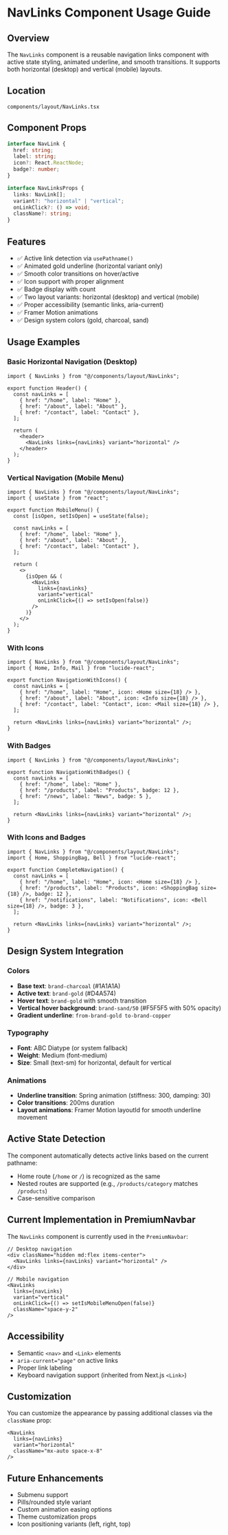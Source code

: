 # NavLinks Component Usage Guide

## Overview

The `NavLinks` component is a reusable navigation links component with active state styling, animated underline, and smooth transitions. It supports both horizontal (desktop) and vertical (mobile) layouts.

## Location

`components/layout/NavLinks.tsx`

## Component Props

```typescript
interface NavLink {
  href: string;
  label: string;
  icon?: React.ReactNode;
  badge?: number;
}

interface NavLinksProps {
  links: NavLink[];
  variant?: "horizontal" | "vertical";
  onLinkClick?: () => void;
  className?: string;
}
```

## Features

- ✅ Active link detection via `usePathname()`
- ✅ Animated gold underline (horizontal variant only)
- ✅ Smooth color transitions on hover/active
- ✅ Icon support with proper alignment
- ✅ Badge display with count
- ✅ Two layout variants: horizontal (desktop) and vertical (mobile)
- ✅ Proper accessibility (semantic links, aria-current)
- ✅ Framer Motion animations
- ✅ Design system colors (gold, charcoal, sand)

## Usage Examples

### Basic Horizontal Navigation (Desktop)

```tsx
import { NavLinks } from "@/components/layout/NavLinks";

export function Header() {
  const navLinks = [
    { href: "/home", label: "Home" },
    { href: "/about", label: "About" },
    { href: "/contact", label: "Contact" },
  ];

  return (
    <header>
      <NavLinks links={navLinks} variant="horizontal" />
    </header>
  );
}
```

### Vertical Navigation (Mobile Menu)

```tsx
import { NavLinks } from "@/components/layout/NavLinks";
import { useState } from "react";

export function MobileMenu() {
  const [isOpen, setIsOpen] = useState(false);

  const navLinks = [
    { href: "/home", label: "Home" },
    { href: "/about", label: "About" },
    { href: "/contact", label: "Contact" },
  ];

  return (
    <>
      {isOpen && (
        <NavLinks
          links={navLinks}
          variant="vertical"
          onLinkClick={() => setIsOpen(false)}
        />
      )}
    </>
  );
}
```

### With Icons

```tsx
import { NavLinks } from "@/components/layout/NavLinks";
import { Home, Info, Mail } from "lucide-react";

export function NavigationWithIcons() {
  const navLinks = [
    { href: "/home", label: "Home", icon: <Home size={18} /> },
    { href: "/about", label: "About", icon: <Info size={18} /> },
    { href: "/contact", label: "Contact", icon: <Mail size={18} /> },
  ];

  return <NavLinks links={navLinks} variant="horizontal" />;
}
```

### With Badges

```tsx
import { NavLinks } from "@/components/layout/NavLinks";

export function NavigationWithBadges() {
  const navLinks = [
    { href: "/home", label: "Home" },
    { href: "/products", label: "Products", badge: 12 },
    { href: "/news", label: "News", badge: 5 },
  ];

  return <NavLinks links={navLinks} variant="horizontal" />;
}
```

### With Icons and Badges

```tsx
import { NavLinks } from "@/components/layout/NavLinks";
import { Home, ShoppingBag, Bell } from "lucide-react";

export function CompleteNavigation() {
  const navLinks = [
    { href: "/home", label: "Home", icon: <Home size={18} /> },
    { href: "/products", label: "Products", icon: <ShoppingBag size={18} />, badge: 12 },
    { href: "/notifications", label: "Notifications", icon: <Bell size={18} />, badge: 3 },
  ];

  return <NavLinks links={navLinks} variant="horizontal" />;
}
```

## Design System Integration

### Colors

- **Base text**: `brand-charcoal` (#1A1A1A)
- **Active text**: `brand-gold` (#D4A574)
- **Hover text**: `brand-gold` with smooth transition
- **Vertical hover background**: `brand-sand/50` (#F5F5F5 with 50% opacity)
- **Gradient underline**: `from-brand-gold to-brand-copper`

### Typography

- **Font**: ABC Diatype (or system fallback)
- **Weight**: Medium (font-medium)
- **Size**: Small (text-sm) for horizontal, default for vertical

### Animations

- **Underline transition**: Spring animation (stiffness: 300, damping: 30)
- **Color transitions**: 200ms duration
- **Layout animations**: Framer Motion layoutId for smooth underline movement

## Active State Detection

The component automatically detects active links based on the current pathname:

- Home route (`/home` or `/`) is recognized as the same
- Nested routes are supported (e.g., `/products/category` matches `/products`)
- Case-sensitive comparison

## Current Implementation in PremiumNavbar

The `NavLinks` component is currently used in the `PremiumNavbar`:

```tsx
// Desktop navigation
<div className="hidden md:flex items-center">
  <NavLinks links={navLinks} variant="horizontal" />
</div>

// Mobile navigation
<NavLinks
  links={navLinks}
  variant="vertical"
  onLinkClick={() => setIsMobileMenuOpen(false)}
  className="space-y-2"
/>
```

## Accessibility

- Semantic `<nav>` and `<Link>` elements
- `aria-current="page"` on active links
- Proper link labeling
- Keyboard navigation support (inherited from Next.js `<Link>`)

## Customization

You can customize the appearance by passing additional classes via the `className` prop:

```tsx
<NavLinks
  links={navLinks}
  variant="horizontal"
  className="mx-auto space-x-8"
/>
```

## Future Enhancements

- Submenu support
- Pills/rounded style variant
- Custom animation easing options
- Theme customization props
- Icon positioning variants (left, right, top)

